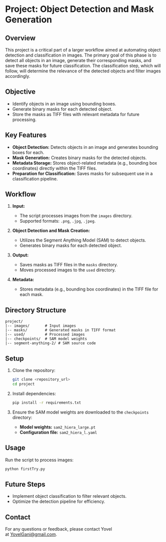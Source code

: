 # Project: Object Detection and Mask Generation

## Overview

This project is a critical part of a larger workflow aimed at automating object detection and classification in images. The primary goal of this phase is to detect all objects in an image, generate their corresponding masks, and save these masks for future classification. The classification step, which will follow, will determine the relevance of the detected objects and filter images accordingly.

## Objective

- Identify objects in an image using bounding boxes.
- Generate binary masks for each detected object.
- Store the masks as TIFF files with relevant metadata for future processing.

## Key Features

- **Object Detection:** Detects objects in an image and generates bounding boxes for each.
- **Mask Generation:** Creates binary masks for the detected objects.
- **Metadata Storage:** Stores object-related metadata (e.g., bounding box coordinates) directly within the TIFF files.
- **Preparation for Classification:** Saves masks for subsequent use in a classification pipeline.

## Workflow

1. **Input:**

   - The script processes images from the `images` directory.
   - Supported formats: `.png`, `.jpg`, `.jpeg`.

2. **Object Detection and Mask Creation:**

   - Utilizes the Segment Anything Model (SAM) to detect objects.
   - Generates binary masks for each detected object.

3. **Output:**

   - Saves masks as TIFF files in the `masks` directory.
   - Moves processed images to the `used` directory.

4. **Metadata:**

   - Stores metadata (e.g., bounding box coordinates) in the TIFF file for each mask.

## Directory Structure

```
project/
|-- images/       # Input images
|-- masks/        # Generated masks in TIFF format
|-- used/         # Processed images
|-- checkpoints/  # SAM model weights
|-- segment-anything-2/ # SAM source code
```

## Setup

1. Clone the repository:

   ```bash
   git clone <repository_url>
   cd project
   ```

2. Install dependencies:

   ```bash
   pip install -r requirements.txt
   ```

3. Ensure the SAM model weights are downloaded to the `checkpoints` directory:
   - **Model weights:** `sam2_hiera_large.pt`
   - **Configuration file:** `sam2_hiera_l.yaml`

## Usage

Run the script to process images:

```bash
python firstTry.py
```

## Future Steps

- Implement object classification to filter relevant objects.
- Optimize the detection pipeline for efficiency.

## Contact

For any questions or feedback, please contact Yovel at [YovelGani@gmail.com](mailto:YovelGani@gmail.com).

